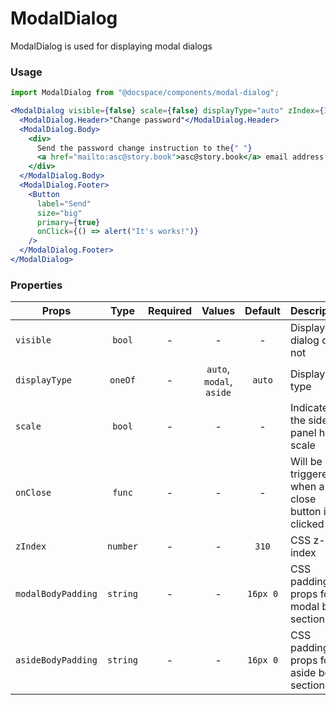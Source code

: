 # ModalDialog

ModalDialog is used for displaying modal dialogs

### Usage

```js
import ModalDialog from "@docspace/components/modal-dialog";
```

```jsx
<ModalDialog visible={false} scale={false} displayType="auto" zIndex={310}>
  <ModalDialog.Header>"Change password"</ModalDialog.Header>
  <ModalDialog.Body>
    <div>
      Send the password change instruction to the{" "}
      <a href="mailto:asc@story.book">asc@story.book</a> email address
    </div>
  </ModalDialog.Body>
  <ModalDialog.Footer>
    <Button
      label="Send"
      size="big"
      primary={true}
      onClick={() => alert("It's works!")}
    />
  </ModalDialog.Footer>
</ModalDialog>
```

### Properties

| Props              |   Type   | Required |          Values          | Default  | Description                                      |
| ------------------ | :------: | :------: | :----------------------: | :------: | ------------------------------------------------ |
| `visible`          |  `bool`  |    -     |            -             |    -     | Display dialog or not                            |
| `displayType`      | `oneOf`  |    -     | `auto`, `modal`, `aside` |  `auto`  | Display type                                     |
| `scale`            |  `bool`  |    -     |            -             |    -     | Indicates the side panel has scale               |
| `onClose`          |  `func`  |    -     |            -             |    -     | Will be triggered when a close button is clicked |
| `zIndex`           | `number` |    -     |            -             |  `310`   | CSS z-index                                      |
| `modalBodyPadding` | `string` |    -     |            -             | `16px 0` | CSS padding props for modal body section         |
| `asideBodyPadding` | `string` |    -     |            -             | `16px 0` | CSS padding props for aside body section         |
